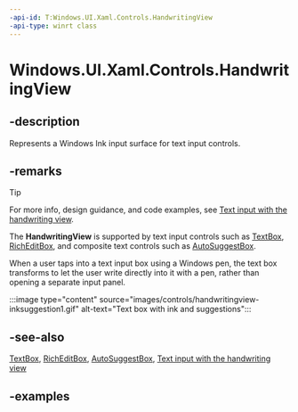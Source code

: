 ```yaml
---
-api-id: T:Windows.UI.Xaml.Controls.HandwritingView
-api-type: winrt class
---
```


<!-- Class syntax.
public class HandwritingView : Control, Control
-->

# Windows.UI.Xaml.Controls.HandwritingView

## -description

Represents a Windows Ink input surface for text input controls.

## -remarks

> [!TIP]
> For more info, design guidance, and code examples, see [Text input with the handwriting view](/windows/uwp/design/controls-and-patterns/text-handwriting-view).

The **HandwritingView** is supported by text input controls such as [TextBox](textbox.md), [RichEditBox](richeditbox.md), and composite text controls such as [AutoSuggestBox](autosuggestbox.md).

When a user taps into a text input box using a Windows pen, the text box transforms to let the user write directly into it with a pen, rather than opening a separate input panel.

:::image type="content" source="images/controls/handwritingview-inksuggestion1.gif" alt-text="Text box with ink and suggestions":::

## -see-also

[TextBox](textbox.md), [RichEditBox](richeditbox.md), [AutoSuggestBox](autosuggestbox.md), [Text input with the handwriting view](/windows/uwp/design/controls-and-patterns/text-handwriting-view)

## -examples
